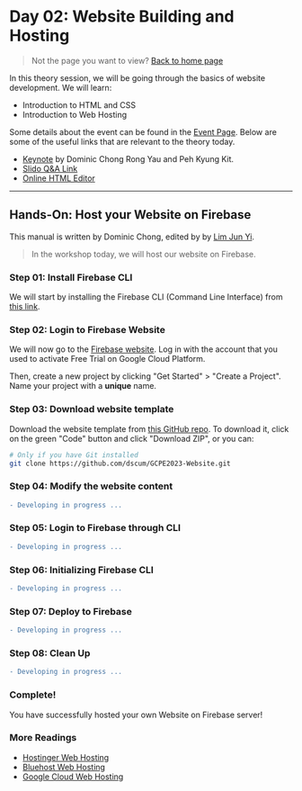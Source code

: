 # Day 02: Website Building and Hosting

> Not the page you want to view? [Back to home page](../README.md)

In this theory session, we will be going through the basics of website development. We will learn:

* Introduction to HTML and CSS
* Introduction to Web Hosting

Some details about the event can be found in the [Event Page](https://gdsc.community.dev/events/details/developer-student-clubs-university-of-malaya-presents-gcpe-google-cloud-platform-for-everyone-workshop-2023-2023-03-19/). Below are some of the useful links that are relevant to the theory today.

* [Keynote](./assets/slide.pdf) by Dominic Chong Rong Yau and Peh Kyung Kit.
* [Slido Q&A Link](https://app.sli.do/event/ip3RAVqsNXxdr6V9fMoHJz/live/questions)
* [Online HTML Editor](https://www.tutorialspoint.com/online_html_editor.php)

---

## Hands-On: Host your Website on Firebase

This manual is written by Dominic Chong, edited by by [Lim Jun Yi](https://github.com/LimJY03).

> In the workshop today, we will host our website on Firebase.

### Step 01: Install Firebase CLI

We will start by installing the Firebase CLI (Command Line Interface) from [this link](https://firebase.google.com/docs/cli).

### Step 02: Login to Firebase Website

We will now go to the [Firebase website](https://firebase.google.com/). Log in with the account that you used to activate Free Trial on Google Cloud Platform.

Then, create a new project by clicking "Get Started" > "Create a Project". Name your project with a **unique** name.

### Step 03: Download website template

Download the website template from [this GitHub repo](https://github.com/dscum/GCPE2023-Website). To download it, click on the green "Code" button and click "Download ZIP", or you can:

```sh
# Only if you have Git installed
git clone https://github.com/dscum/GCPE2023-Website.git
```

### Step 04: Modify the website content

```diff
- Developing in progress ...
```

### Step 05: Login to Firebase through CLI

```diff
- Developing in progress ...
```

### Step 06: Initializing Firebase CLI

```diff
- Developing in progress ...
```

### Step 07: Deploy to Firebase

```diff
- Developing in progress ...
```

### Step 08: Clean Up

```diff
- Developing in progress ...
```

### Complete!

You have successfully hosted your own Website on Firebase server!

### More Readings

* [Hostinger Web Hosting](https://www.hostinger.com)
* [Bluehost Web Hosting](https://www.bluehost.com/?utm_campaign=affiliate-link_searchbrandpromo_PPC&utm_source=direct&utm_medium=affiliate&utm_affiliate=searchbrandpromo&irpid=100&clickid=P99C100S570N0B5578A2D4499E0000V119&pb=signup_searchbrandpromo&channelid=P99C100S570N0B5578A2D4499E0000V119&utm_source=google&utm_medium=brandsearch&gclid=EAIaIQobChMI3YeZ5aHn_QIV0QRyCh30rw7mEAAYASAAEgKR7PD_BwE&gclsrc=aw.ds)
* [Google Cloud Web Hosting](https://cloud.google.com/solutions/web-hosting/?utm_source=google&utm_medium=cpc&utm_campaign=japac-MY-all-en-dr-SKWS-all-hv-trial-EXA-dr-1605216&utm_content=text-ad-none-none-DEV_c-CRE_624245403111-ADGP_Hybrid%20%7C%20SKWS%20-%20EXA%20%7C%20Txt%20~%20Application%20Modernization_Web%20Hosting_web%20hosting_main-KWID_43700073339911746-kwd-10085951&userloc_9066745-network_g&utm_term=KW_web%20host&gclid=EAIaIQobChMIo4--0p7n_QIV0ZlmAh0VXgT8EAAYASAAEgJdgfD_BwE&gclsrc=aw.ds)
